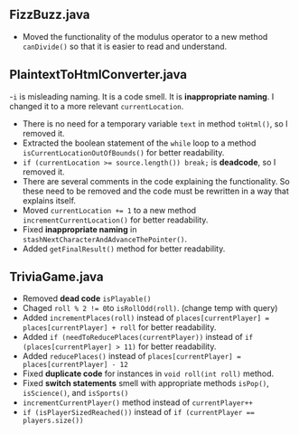 ## FizzBuzz.java

- Moved the functionality of the modulus operator to a new method `canDivide()` so that it is easier to read and understand.

## PlaintextToHtmlConverter.java

-`i` is misleading naming. It is a code smell. It is **inappropriate naming**. I changed it to a more relevant `currentLocation`.
- There is no need for a temporary variable `text` in method `toHtml()`, so I removed it.
- Extracted the boolean statement of the `while` loop to a method `isCurrentLocationOutOfBounds()` for better readability.
- `if (currentLocation >= source.length()) break;` is **deadcode**, so I removed it.
- There are several comments in the code explaining the functionality. So these need to be removed and the code must be rewritten in a way that explains itself.
- Moved `currentLocation += 1` to a new method `incrementCurrentLocation()` for better readability.
- Fixed **inappropriate naming** in `stashNextCharacterAndAdvanceThePointer()`.
- Added `getFinalResult()` method for better readability.
## TriviaGame.java

- Removed **dead code** `isPlayable()`
- Chaged `roll % 2 != 0`to `isRollOdd(roll)`. (change temp with query)
- Added `incrementPlaces(roll)` instead of `places[currentPlayer] = places[currentPlayer] + roll` for better readability.
- Added `if (needToReducePlaces(currentPlayer))` instead of `if (places[currentPlayer] > 11)` for better readability.
- Added `reducePlaces()` instead of `places[currentPlayer] = places[currentPlayer] - 12`
- Fixed **duplicate code** for instances in `void roll(int roll)` method.
-  Fixed **switch statements** smell with appropriate methods `isPop()`, `isScience()`, and `isSports()`
- `incrementCurrentPlayer()` method instead of `currentPlayer++`
- `if (isPlayerSizedReached())` instead of `if (currentPlayer == players.size())`
 
 
 